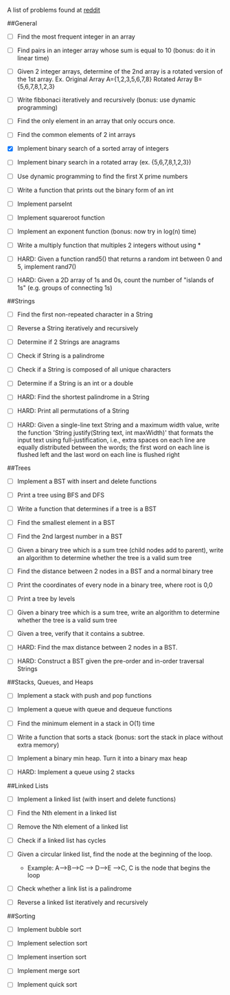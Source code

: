 
A list of problems found at [reddit](https://www.reddit.com/r/cscareerquestions/comments/20ahfq/heres_a_pretty_big_list_of_programming_interview/)

##General
- [ ] Find the most frequent integer in an array

- [ ] Find pairs in an integer array whose sum is equal to 10 (bonus: do it in linear time)

- [ ] Given 2 integer arrays, determine of the 2nd array is a rotated version of the 1st array. Ex. Original Array A={1,2,3,5,6,7,8} Rotated Array B={5,6,7,8,1,2,3}

- [ ] Write fibbonaci iteratively and recursively (bonus: use dynamic programming)

- [ ] Find the only element in an array that only occurs once.

- [ ] Find the common elements of 2 int arrays

- [x] Implement binary search of a sorted array of integers

- [ ] Implement binary search in a rotated array (ex. {5,6,7,8,1,2,3})

- [ ] Use dynamic programming to find the first X prime numbers

- [ ] Write a function that prints out the binary form of an int

- [ ] Implement parseInt

- [ ] Implement squareroot function

- [ ] Implement an exponent function (bonus: now try in log(n) time)

- [ ] Write a multiply function that multiples 2 integers without using *

- [ ] HARD: Given a function rand5() that returns a random int between 0 and 5, implement rand7()

- [ ] HARD: Given a 2D array of 1s and 0s, count the number of "islands of 1s" (e.g. groups of connecting 1s)

##Strings
- [ ] Find the first non-repeated character in a String

- [ ] Reverse a String iteratively and recursively

- [ ] Determine if 2 Strings are anagrams

- [ ] Check if String is a palindrome

- [ ] Check if a String is composed of all unique characters

- [ ] Determine if a String is an int or a double

- [ ] HARD: Find the shortest palindrome in a String

- [ ] HARD: Print all permutations of a String

- [ ] HARD: Given a single-line text String and a maximum width value, write the function 'String justify(String text, int maxWidth)' that formats the input text using full-justification, i.e., extra spaces on each line are equally distributed between the words; the first word on each line is flushed left and the last word on each line is flushed right

##Trees
- [ ] Implement a BST with insert and delete functions

- [ ] Print a tree using BFS and DFS

- [ ] Write a function that determines if a tree is a BST

- [ ] Find the smallest element in a BST

- [ ] Find the 2nd largest number in a BST

- [ ] Given a binary tree which is a sum tree (child nodes add to parent), write an algorithm to determine whether the tree is a valid sum tree

- [ ] Find the distance between 2 nodes in a BST and a normal binary tree

- [ ] Print the coordinates of every node in a binary tree, where root is 0,0

- [ ] Print a tree by levels

- [ ] Given a binary tree which is a sum tree, write an algorithm to determine whether the tree is a valid sum tree

- [ ] Given a tree, verify that it contains a subtree.

- [ ] HARD: Find the max distance between 2 nodes in a BST.

- [ ] HARD: Construct a BST given the pre-order and in-order traversal Strings

##Stacks, Queues, and Heaps

- [ ] Implement a stack with push and pop functions

- [ ] Implement a queue with queue and dequeue functions

- [ ] Find the minimum element in a stack in O(1) time

- [ ] Write a function that sorts a stack (bonus: sort the stack in place without extra memory)

- [ ] Implement a binary min heap. Turn it into a binary max heap

- [ ] HARD: Implement a queue using 2 stacks

##Linked Lists

- [ ] Implement a linked list (with insert and delete functions)

- [ ] Find the Nth element in a linked list

- [ ] Remove the Nth element of a linked list

- [ ] Check if a linked list has cycles

- [ ] Given a circular linked list, find the node at the beginning of the loop. 
	- Example: A-->B-->C --> D-->E -->C, C is the node that begins the loop

- [ ] Check whether a link list is a palindrome

- [ ] Reverse a linked list iteratively and recursively

##Sorting

- [ ] Implement bubble sort

- [ ] Implement selection sort

- [ ] Implement insertion sort

- [ ] Implement merge sort

- [ ] Implement quick sort